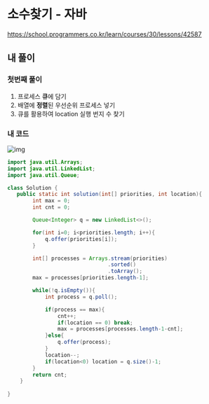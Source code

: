 # **소수찾기 - 자바**

https://school.programmers.co.kr/learn/courses/30/lessons/42587

## **내 풀이**

### 첫번째 풀이

1. 프로세스 **큐**에 담기
1. 배열에 **정렬**된 우선순위 프로세스 넣기
1. 큐를 활용하여 location 실행 번지 수 찾기

### **내 코드**

![img](https://postfiles.pstatic.net/MjAyNTEwMDNfMTIx/MDAxNzU5NTAxNzYyODAy.Ot7hqMwV7szkTp5jLyrgkpXnrk-22MF4R5aBCKMOczUg.MUJfxhfdy-9axr0sxmL_axui_7cD2KnJiOZgPnZp-rkg.PNG/image.png?type=w773)

```java
import java.util.Arrays;
import java.util.LinkedList;
import java.util.Queue;

class Solution {
   public static int solution(int[] priorities, int location){
        int max = 0;
        int cnt = 0;

        Queue<Integer> q = new LinkedList<>();

        for(int i=0; i<priorities.length; i++){
            q.offer(priorities[i]);
        }

        int[] processes = Arrays.stream(priorities)
                                .sorted()
                                .toArray();
        max = processes[priorities.length-1];

        while(!q.isEmpty()){
            int process = q.poll();

            if(process == max){
                cnt++;
                if(location == 0) break;
                max = processes[processes.length-1-cnt];
            }else{
                q.offer(process);
            }
            location--;
            if(location<0) location = q.size()-1;
        }
        return cnt;
    }
    
}
```



